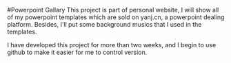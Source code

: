 #Powerpoint Gallary
This project is part of personal website, I will show all of my powerpoint templates which are sold on yanj.cn, a powerpoint dealing platform. Besides, I'll put some background musics that I used in the templates.

I have developed this project for more than two weeks, and I begin to use github to make it easier for me to control version.
